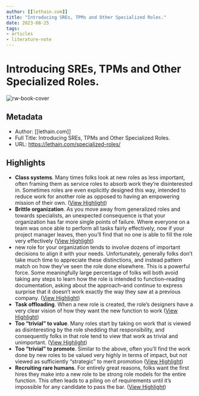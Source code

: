 ```yaml
---
author: [[lethain.com]]
title: "Introducing SREs, TPMs and Other Specialized Roles."
date: 2023-08-25
tags: 
- articles
- literature-note
---
```

# Introducing SREs, TPMs and Other Specialized Roles.

![rw-book-cover](https://lethain.com/static/blog/2018/special-roles-hero.png)

## Metadata
- Author: [[lethain.com]]
- Full Title: Introducing SREs, TPMs and Other Specialized Roles.
- URL: https://lethain.com/specialized-roles/

## Highlights
- **Class systems**. Many times folks look at new roles as less important, often framing them as service roles to absorb work they’re disinterested in. Sometimes roles are even explicitly designed this way, intended to reduce work for another role as opposed to having an empowering mission of their own. ([View Highlight](https://read.readwise.io/read/01gx9eeczbtdkz15mere6933jd))
- **Brittle organization**. As you move away from generalized roles and towards specialists, an unexpected consequence is that your organization has far more single points of failure. Where everyone on a team was once able to perform all tasks fairly effectively, now if your project manager leaves, then you’ll find that no one is able to fill the role very effectively ([View Highlight](https://read.readwise.io/read/01gx9ef7ky7kde6m38bqwgdy6f))
- new role for your organization tends to involve dozens of important decisions to align it with your needs. Unfortunately, generally folks don’t take much time to appreciate these distinctions, and instead pattern match on how they’ve seen the role done elsewhere. This is a powerful force. Some meaningfully large percentage of folks will both avoid taking any steps to learn how the role is intended to function–reading documentation, asking about the approach–and continue to express surprise that it doesn’t work exactly the way they saw at a previous company. ([View Highlight](https://read.readwise.io/read/01gx9eg10k5090qw15rhnbpd22))
- **Task offloading**. When a new role is created, the role’s designers have a very clear vision of how they want the new function to work ([View Highlight](https://read.readwise.io/read/01gx9eg8v8vaa584babchvbd80))
- **Too “trivial” to value**. Many roles start by taking on work that is viewed as disinteresting by the role shedding that responsibility, and consequently folks in that role tend to view that work as trivial and unimportant. ([View Highlight](https://read.readwise.io/read/01gx9egj51sntrr7m42wc0d3fp))
- **Too “trivial” to promote**. Similar to the above, often you’ll find the work done by new roles to be valued very highly in terms of impact, but not viewed as sufficiently “strategic” to merit promotion ([View Highlight](https://read.readwise.io/read/01gx9egza9xmbg8mkefd8zwxyt))
- **Recruiting rare humans**. For entirely great reasons, folks want the first hires they make into a new role to be strong role models for the entire function. This often leads to a piling on of requirements until it’s impossible for any candidate to pass the bar. ([View Highlight](https://read.readwise.io/read/01gx9ehztas7bpmegyw17tw2v4))

